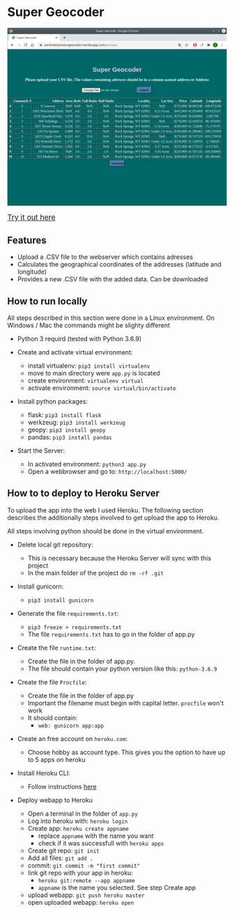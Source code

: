 # Super Geocoder

<img src="doc/app.png"/>

<span style="font-size:larger;">[Try it out here](https://sandrowissmanngeocoder.herokuapp.com/)</span>

## Features

* Upload a .CSV file to the webserver which contains adresses
* Calculates the geographical coordinates of the addresses (latitude and longitude)
* Provides a new .CSV file with the added data. Can be downloaded

## How to run locally

All steps described in this section were done in a Linux environment. 
On Windows / Mac the commands might be slighty different

* Python 3 requird (tested with Python 3.6.9) 

* Create and activate virtual environment:
  * install virtualenv: `pip3 install virtualenv`
  * move to main directory were `app.py` is located
  * create environment: `virtualenv virtual`
  * activate environment: `source virtual/bin/activate`

* Install python packages:
  * flask: `pip3 install flask`
  * werkzeug: `pip3 install werkzeug`
  * geopy: `pip3 install geopy`
  * pandas: `pip3 install pandas`

* Start the Server:
  * In activated environment: `python3 app.py`
  * Open a webbrowser and go to: `http://localhost:5000/`


## How to to deploy to Heroku Server

To upload the app into the web I used Heroku. The following section describes the additionally steps involved to get upload the app to Heroku.

All steps involving python should be done in the virtual environment.

* Delete local git repository:
  * This is necessary because the Heroku Server will sync with this project
  * In the main folder of the project do `rm -rf .git`

* Install gunicorn:
  * `pip3 install gunicorn`

* Generate the file `requirements.txt`:
  * `pip3 freeze > requirements.txt`
  * The file `requirements.txt` has to go in the folder of app.py

* Create the file `runtime.txt`:
  * Create the file in the folder of app.py.
  * The file should contain your python version like this: `python-3.6.9`


* Create the file `Procfile`:
  * Create the file in the folder of app.py
  * Important the filename must begin with capital letter. `procfile` won't work
  * It should contain:
    * `web: gunicorn app:app`

* Create an free account on `heroku.com`:
  * Choose hobby as account type. This gives you the option to have up to 5 apps 
  on heroku
  
* Install Heroku CLI:
  * Follow instructions [here](https://devcenter.heroku.com/articles/heroku-cli)

* Deploy webapp to Heroku
  * Open a terminal in the folder of `app.py`
  * Log into heroku with: `heroku login`
  * Create app: `heroku create appname`
    * replace `appname` with the name you want
    * check if it was successfull with `heroku apps`
  * Create git repo: `git init`
  * Add all files: `git add .`
  * commit: `git commit -m "first commit"`
  * link git repo with your app in heroku:
    * `heroku git:remote --app appname`
    * `appname` is the name you selected. See step Create app
  * upload webapp: `git push heroku master`
  * open uploaded webapp: `heroku open`